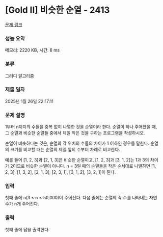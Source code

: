 # [Gold II] 비슷한 순열 - 2413 

[문제 링크](https://www.acmicpc.net/problem/2413) 

### 성능 요약

메모리: 2220 KB, 시간: 8 ms

### 분류

그리디 알고리즘

### 제출 일자

2025년 1월 26일 22:17:11

### 문제 설명

<p>1부터 n까지의 수들을 중복 없이 나열한 것을 순열이라 한다. 순열이 하나 주어졌을 때, 그 순열과 비슷한 순열들 중에서 제일 작은 것을 구하는 프로그램을 작성하시오.</p>

<p>순열이 비슷하다는 것은, 순열의 각 위치의 수들의 차이가 1 이하인 경우를 말한다. 순열의 크기를 비교할 때는 순열의 제일 앞의 수부터 차례로 비교한다.</p>

<p>예를 들어 [1, 2, 3]과 [2, 1, 3]은 비슷한 순열이고, [1, 2, 3]과 [3, 1, 2]는 1과 3의 차이가 2이므로 비슷한 순열이 아니다. n = 3일 때의 순열들을 작은 순서대로 나열하면 [1, 2, 3], [1, 3, 2], [2, 1, 3], [2, 3, 1], [3, 1, 2], [3, 2, 1]이 된다.</p>

### 입력 

 <p>첫째 줄에 n(3 ≤ n ≤ 50,000)이 주어진다. 다음 줄에는 순열의 각 수를 나타내는 자연수가 n개 주어진다.</p>

### 출력 

 <p><meta charset="utf-8">첫째 줄에 답을 출력한다.</p>

